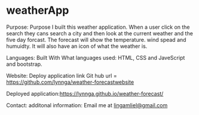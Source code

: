 # weatherApp
Purpose:
Purpose I built this weather application. When a user click on the search they cans search a city and then look at the current weather and the five day forcast. The forecast will show the temperature. wind spead and humuidty. It will also have an icon of what the weather is.

Languages:
Built With What languages used: HTML, CSS and JaveScript and bootstrap.

Website:
Deploy application link Git hub url = https://github.com/lynnga/weather-forecastwebsite

Deployed application:https://lynnga.github.io/weather-forecast/

Contact:
additonal information: Email me at lingamliel@gmail.com

